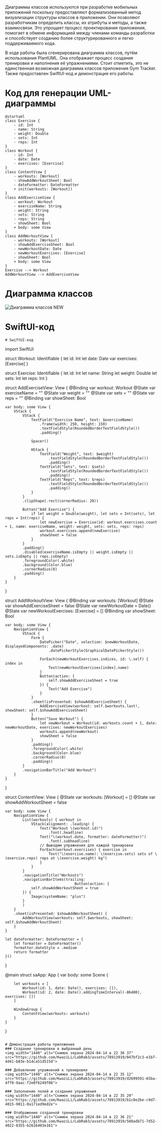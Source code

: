 Диаграммы классов используются при разработке мобильных приложений поскольку предоставляют формализованный метод визуализации структуры классов в приложении. Они позволяют разработчикам определить классы, их атрибуты и методы, а также взаимосвязи. Это упрощает процесс проектирования приложения, помогает в обмене информацией между членами команды разработки и способствует созданию более структурированного и легко поддерживаемого кода.

В ходе работы была сгенерирована диаграмма классов, путём использования PlantUML. Она отображает процесс создания тренировки и наполнения её упражнениями. Стоит отметить, это не единственная возможная диаграмма классов приложения Gym Tracker. Также предоставлен SwiftUI-код и демонстрация его работы.

# Код для генерации UML-диаграммы
```
@startuml
class Exercise {
    - id: Int
    - name: String
    - weight: Double
    - sets: Int
    - reps: Int
}
class Workout {
    - id: Int
    - date: Date
    - exercises: [Exercise]
}
class ContentView {
    - workouts: [Workout]
    - showAddWorkoutSheet: Bool
    - dateFormatter: DateFormatter
    + init(workouts: [Workout])
}
class AddExerciseView {
    - workout: Workout
    - exerciseName: String
    - weight: String
    - sets: String
    - reps: String
    - showSheet: Bool
    + body: some View
}
class AddWorkoutView {
    - workouts: [Workout]
    - showAddExerciseSheet: Bool
    - newWorkoutDate: Date
    - newWorkoutExercises: [Exercise]
    - showSheet: Bool
    + body: some View
}
Exercise --> Workout
AddWorkoutView --> AddExerciseView
```

# Диаграмма классов
![Диаграмма классов NEW](https://github.com/KwaziLi/LabRab3/assets/78913919/c9db0b63-4646-45fb-b69d-39c3dff618d9)


# SwiftUI-код
```
# SwiftUI-код
```
import SwiftUI

struct Workout: Identifiable {
    let id: Int
    let date: Date
    var exercises: [Exercise]
}

struct Exercise: Identifiable {
    let id: Int
    let name: String
    let weight: Double
    let sets: Int
    let reps: Int
}

struct AddExerciseView: View {
    @Binding var workout: Workout
    @State var exerciseName = ""
    @State var weight = ""
    @State var sets = ""
    @State var reps = ""
    @Binding var showSheet: Bool
    
    var body: some View {
        VStack {
            VStack {
                TextField("Exercise Name", text: $exerciseName)
                    .frame(width: 250, height: 150)
                    .textFieldStyle(RoundedBorderTextFieldStyle())
                    .padding()
                
                Spacer()
                
                HStack {
                    TextField("Weight", text: $weight)
                        .textFieldStyle(RoundedBorderTextFieldStyle())
                        .padding()
                    TextField("Sets", text: $sets)
                        .textFieldStyle(RoundedBorderTextFieldStyle())
                        .padding()
                    TextField("Reps", text: $reps)
                        .textFieldStyle(RoundedBorderTextFieldStyle())
                        .padding()
                }
            }
            .clipShape(.rect(cornerRadius: 20))
            
            Button("Add Exercise") {
                if let weight = Double(weight), let sets = Int(sets), let reps = Int(reps) {
                    let newExercise = Exercise(id: workout.exercises.count + 1, name: exerciseName, weight: weight, sets: sets, reps: reps)
                    workout.exercises.append(newExercise)
                    showSheet = false
                }
            }
            .padding()
            .disabled(exerciseName.isEmpty || weight.isEmpty || sets.isEmpty || reps.isEmpty)
            .foregroundColor(.white)
            .background(Color.blue)
            .cornerRadius(8)
            .padding()
        }
    }
}

struct AddWorkoutView: View {
    @Binding var workouts: [Workout]
    @State var showAddExerciseSheet = false
    @State var newWorkoutDate = Date()
    @State var newWorkoutExercises: [Exercise] = []
    @Binding var showSheet: Bool
    
    var body: some View {
        NavigationView {
            VStack {
                Form {
                    DatePicker("Date", selection: $newWorkoutDate, displayedComponents: .date)
                        .datePickerStyle(GraphicalDatePickerStyle())
                    
                    ForEach(newWorkoutExercises.indices, id: \.self) { index in
                        Text(newWorkoutExercises[index].name)
                    }
                    Button(action: {
                        self.showAddExerciseSheet = true
                    }) {
                        Text("Add Exercise")
                    }
                }
                .sheet(isPresented: $showAddExerciseSheet) {
                    AddExerciseView(workout: self.$workouts.last!, showSheet: self.$showAddExerciseSheet)
                }
                Button("Save Workout") {
                    let newWorkout = Workout(id: workouts.count + 1, date: newWorkoutDate, exercises: newWorkoutExercises)
                    workouts.append(newWorkout)
                    showSheet = false
                }
                .padding()
                .foregroundColor(.white)
                .background(Color.blue)
                .cornerRadius(8)
                .padding()
            }
            .navigationBarTitle("Add Workout")
        }
    }
}

struct ContentView: View {
    @State  var workouts: [Workout] = []
    @State  var showAddWorkoutSheet = false
    
    var body: some View {
        NavigationView {
            List(workouts) { workout in
                VStack(alignment: .leading) {
                    Text("Workout \(workout.id)")
                        .font(.headline)
                    Text("\(workout.date, formatter: dateFormatter)")
                        .font(.subheadline)
                    // Выводим упражнения для каждой тренировки
                    ForEach(workout.exercises) { exercise in
                        Text("\(exercise.name): \(exercise.sets) sets of \(exercise.reps) reps at \(exercise.weight) kg")
                    }
                }
            }
            .navigationTitle("Workouts")
            .navigationBarItems(trailing:
                                    Button(action: {
                self.showAddWorkoutSheet = true
            }) {
                Image(systemName: "plus")
            }
            )
        }
        .sheet(isPresented: $showAddWorkoutSheet) {
            AddWorkoutView(workouts: self.$workouts, showSheet: self.$showAddWorkoutSheet)
        }
    }
    
    let dateFormatter: DateFormatter = {
        let formatter = DateFormatter()
        formatter.dateStyle = .medium
        return formatter
    }()
}

@main
struct saApp: App {
    var body: some Scene {
        
        let workouts = [
            Workout(id: 1, date: Date(), exercises: []),
            Workout(id: 2, date: Date().addingTimeInterval(-86400), exercises: [])
        ]
        
        WindowGroup {
            ContentView(workouts: workouts)
        }
    }
}
```

# Демонстрация работы приложения
### Создание тренировки в выбранный день
<img width="1440" alt="Снимок экрана 2024-04-14 в 22 36 37" src="https://github.com/KwaziLi/LabRab3/assets/78913919/047bf2c3-e1b7-4d41-b83e-b14ca51d515d">

### Добавление упражнений к тренировке
<img width="1440" alt="Снимок экрана 2024-04-14 в 22 35 12" src="https://github.com/KwaziLi/LabRab3/assets/78913919/d2699591-65ba-4ff0-9aac-f2e0f6249f08">

### Заполнение полей и создание упражнения
<img width="1440" alt="Снимок экрана 2024-04-14 в 22 35 29" src="https://github.com/KwaziLi/LabRab3/assets/78913919/b1c8e2be-c9d7-4015-9011-0a171ed9ed2e">

### Отображение созданной тренировки
<img width="1440" alt="Снимок экрана 2024-04-14 в 22 36 21" src="https://github.com/KwaziLi/LabRab3/assets/78913919/588adb71-7d52-4022-8355-b2616403e161">

